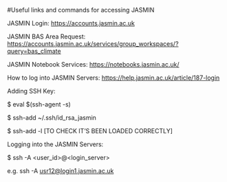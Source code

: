 #Useful links and commands for accessing JASMIN


JASMIN Login:
https://accounts.jasmin.ac.uk

JASMIN BAS Area Request:
https://accounts.jasmin.ac.uk/services/group_workspaces/?query=bas_climate

JASMIN Notebook Services:
https://notebooks.jasmin.ac.uk/

How to log into JASMIN Servers:
https://help.jasmin.ac.uk/article/187-login

Adding SSH Key:

$ eval $(ssh-agent -s)

$ ssh-add ~/.ssh/id_rsa_jasmin

$ ssh-add -l [TO CHECK IT’S BEEN LOADED CORRECTLY]

Logging into the JASMIN Servers:

$ ssh -A <user_id>@<login_server>

e.g. ssh -A usr12@login1.jasmin.ac.uk

